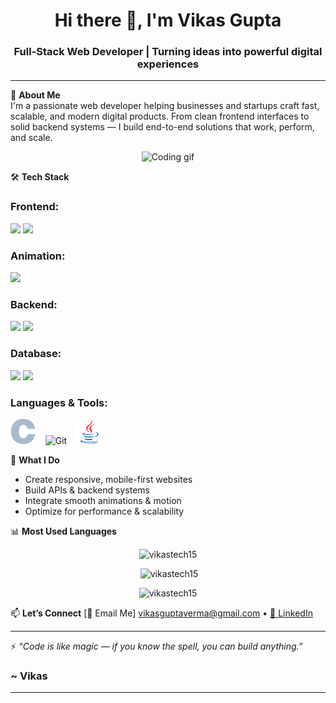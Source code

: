 <h1 align="center">Hi there 👋, I'm Vikas Gupta </h1>
<h3 align="center">Full-Stack Web Developer | Turning ideas into powerful digital experiences</h3>

---

🚀 **About Me**  
I'm a passionate web developer helping businesses and startups craft fast, scalable, and modern digital products. From clean frontend interfaces to solid backend systems — I build end-to-end solutions that work, perform, and scale.
<p align="center">
  <img src="https://media.giphy.com/media/qgQUggAC3Pfv687qPC/giphy.gif" width="400" alt="Coding gif"/>
</p>




🛠️ **Tech Stack**  
<h3>Frontend: </h3>
<p>
<img src="https://img.shields.io/badge/React-20232A?style=for-the-badge&logo=react&logoColor=61DAFB"/> 
<img src="https://img.shields.io/badge/Tailwind_CSS-38B2AC?style=for-the-badge&logo=tailwind-css&logoColor=white"/>  
</p>

<h3>Animation:</h3>  
<img src="https://img.shields.io/badge/Framer%20Motion-black?style=for-the-badge&logo=framer&logoColor=white"/>
<h3>Backend:</h3>
<p>
<img src="https://img.shields.io/badge/Node.js-339933?style=for-the-badge&logo=nodedotjs&logoColor=white"/> 
<img src="https://img.shields.io/badge/Express.js-000000?style=for-the-badge&logo=express&logoColor=white"/>  
  </p>
<h3>Database:</h3>  
<p>
<img src="https://img.shields.io/badge/MongoDB-4EA94B?style=for-the-badge&logo=mongodb&logoColor=white"/> 
<img src="https://img.shields.io/badge/Firebase-ffca28?style=for-the-badge&logo=firebase&logoColor=black"/>
</p>
<h3>Languages & Tools:</h3>

<img src="https://raw.githubusercontent.com/devicons/devicon/master/icons/c/c-original.svg" alt="C" width="40" height="40"> &nbsp;&nbsp;
<img src="https://www.vectorlogo.zone/logos/git-scm/git-scm-icon.svg" alt="Git" width="40" height="40"> &nbsp;&nbsp;
<img src="https://raw.githubusercontent.com/devicons/devicon/master/icons/java/java-original.svg" alt="Java" width="40" height="40">



🌟 **What I Do**
- Create responsive, mobile-first websites
- Build APIs & backend systems
- Integrate smooth animations & motion
- Optimize for performance & scalability

  
📊 **Most Used Languages**  
<p  align="center">
  <img src="https://github-readme-stats.vercel.app/api/top-langs?username=vikastech15&show_icons=true&locale=en&layout=compact&theme=tokyonight" alt="vikastech15" />
</p> 

<p align="center">&nbsp;<img  src="https://github-readme-stats.vercel.app/api?username=vikastech15&show_icons=true&locale=en" alt="vikastech15" /></p>
<p align="center"><img  src="https://github-readme-streak-stats.herokuapp.com/?user=vikastech15&" alt="vikastech15" /></p>

📫 **Let’s Connect**  [📧 Email Me] vikasguptaverma@gmail.com • [💼 LinkedIn](https://www.linkedin.com/in/vikas-gupta-59035b2a4)

---

⚡ _“Code is like magic — if you know the spell, you can build anything.”_

<h3> ~ Vikas</h3>

---
